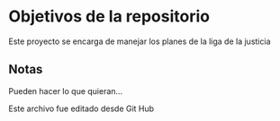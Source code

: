 # Objetivos de la repositorio

Este proyecto se encarga de manejar los planes de la liga de la justicia


## Notas
Pueden hacer lo que quieran...

Este archivo fue editado desde Git Hub
